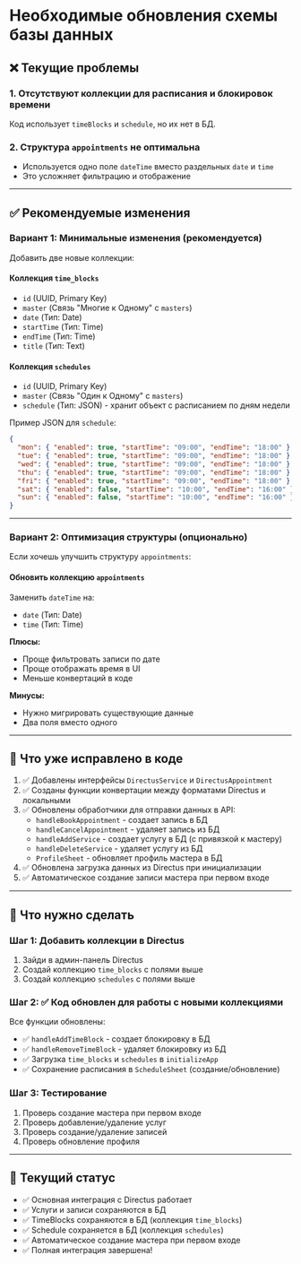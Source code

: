 # Необходимые обновления схемы базы данных

## ❌ Текущие проблемы

### 1. Отсутствуют коллекции для расписания и блокировок времени
Код использует `timeBlocks` и `schedule`, но их нет в БД.

### 2. Структура `appointments` не оптимальна
- Используется одно поле `dateTime` вместо раздельных `date` и `time`
- Это усложняет фильтрацию и отображение

---

## ✅ Рекомендуемые изменения

### Вариант 1: Минимальные изменения (рекомендуется)

Добавить две новые коллекции:

#### **Коллекция `time_blocks`**
- `id` (UUID, Primary Key)
- `master` (Связь "Многие к Одному" с `masters`)
- `date` (Тип: Date)
- `startTime` (Тип: Time)
- `endTime` (Тип: Time)
- `title` (Тип: Text)

#### **Коллекция `schedules`**
- `id` (UUID, Primary Key)
- `master` (Связь "Один к Одному" с `masters`)
- `schedule` (Тип: JSON) - хранит объект с расписанием по дням недели

Пример JSON для `schedule`:
```json
{
  "mon": { "enabled": true, "startTime": "09:00", "endTime": "18:00" },
  "tue": { "enabled": true, "startTime": "09:00", "endTime": "18:00" },
  "wed": { "enabled": true, "startTime": "09:00", "endTime": "18:00" },
  "thu": { "enabled": true, "startTime": "09:00", "endTime": "18:00" },
  "fri": { "enabled": true, "startTime": "09:00", "endTime": "18:00" },
  "sat": { "enabled": false, "startTime": "10:00", "endTime": "16:00" },
  "sun": { "enabled": false, "startTime": "10:00", "endTime": "16:00" }
}
```

---

### Вариант 2: Оптимизация структуры (опционально)

Если хочешь улучшить структуру `appointments`:

#### **Обновить коллекцию `appointments`**
Заменить `dateTime` на:
- `date` (Тип: Date)
- `time` (Тип: Time)

**Плюсы:**
- Проще фильтровать записи по дате
- Проще отображать время в UI
- Меньше конвертаций в коде

**Минусы:**
- Нужно мигрировать существующие данные
- Два поля вместо одного

---

## 🔧 Что уже исправлено в коде

1. ✅ Добавлены интерфейсы `DirectusService` и `DirectusAppointment`
2. ✅ Созданы функции конвертации между форматами Directus и локальными
3. ✅ Обновлены обработчики для отправки данных в API:
   - `handleBookAppointment` - создает запись в БД
   - `handleCancelAppointment` - удаляет запись из БД
   - `handleAddService` - создает услугу в БД (с привязкой к мастеру)
   - `handleDeleteService` - удаляет услугу из БД
   - `ProfileSheet` - обновляет профиль мастера в БД
4. ✅ Обновлена загрузка данных из Directus при инициализации
5. ✅ Автоматическое создание записи мастера при первом входе

---

## 📝 Что нужно сделать

### Шаг 1: Добавить коллекции в Directus

1. Зайди в админ-панель Directus
2. Создай коллекцию `time_blocks` с полями выше
3. Создай коллекцию `schedules` с полями выше

### Шаг 2: ✅ Код обновлен для работы с новыми коллекциями

Все функции обновлены:
- ✅ `handleAddTimeBlock` - создает блокировку в БД
- ✅ `handleRemoveTimeBlock` - удаляет блокировку из БД
- ✅ Загрузка `time_blocks` и `schedules` в `initializeApp`
- ✅ Сохранение расписания в `ScheduleSheet` (создание/обновление)

### Шаг 3: Тестирование

1. Проверь создание мастера при первом входе
2. Проверь добавление/удаление услуг
3. Проверь создание/удаление записей
4. Проверь обновление профиля

---

## 🎯 Текущий статус

- ✅ Основная интеграция с Directus работает
- ✅ Услуги и записи сохраняются в БД
- ✅ TimeBlocks сохраняются в БД (коллекция `time_blocks`)
- ✅ Schedule сохраняется в БД (коллекция `schedules`)
- ✅ Автоматическое создание мастера при первом входе
- ✅ Полная интеграция завершена!
